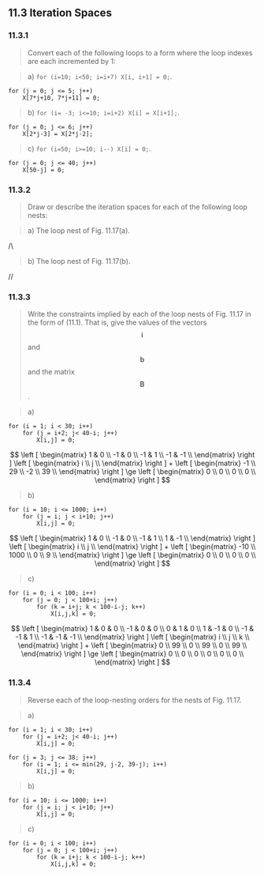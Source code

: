 ## 11.3 Iteration Spaces

### 11.3.1

> Convert each of the following loops to a form where the loop indexes are each incremented by 1:

> a) `for (i=10; i<50; i=i+7) X[i, i+1] = 0;`.

```
for (j = 0; j <= 5; j++)
    X[7*j+10, 7*j+11] = 0;
```

> b) `for (i= -3; i<=10; i=i+2) X[i] = X[i+1];`.

```
for (j = 0; j <= 6; j++)
    X[2*j-3] = X[2*j-2];
```

> c) `for (i=50; i>=10; i--) X[i] = 0;`.

```
for (j = 0; j <= 40; j++)
    X[50-j] = 0;
```

### 11.3.2

> Draw or describe the iteration spaces for each of the following loop nests:

> a) The loop nest of Fig. 11.17(a).

/\

> b) The loop nest of Fig. 11.17(b).

//

### 11.3.3

> Write the constraints implied by each of the loop nests of Fig. 11.17 in the form of (11.1). That is, give the values of the vectors $$\mathbf{i}$$ and $$\mathbf{b}$$ and the matrix $$\mathbf{B}$$.

> a)
```
for (i = 1; i < 30; i++)
    for (j = i+2; j< 40-i; j++)
        X[i,j] = 0;
```

$$
\left [
\begin{matrix}
 1 &  0 \\
-1 &  0 \\
-1 &  1 \\
-1 & -1 \\
\end{matrix}
\right ]
\left [
\begin{matrix}
i \\
j \\
\end{matrix}
\right ]
+
\left [
\begin{matrix}
-1 \\
29 \\
-2 \\
39 \\
\end{matrix}
\right ]
\ge
\left [
\begin{matrix}
0 \\
0 \\
0 \\
0 \\
\end{matrix}
\right ]
$$

> b)
```
for (i = 10; i <= 1000; i++)
    for (j = i; j < i+10; j++)
        X[i,j] = 0;
```

$$
\left [
\begin{matrix}
 1 &  0 \\
-1 &  0 \\
-1 &  1 \\
 1 & -1 \\
\end{matrix}
\right ]
\left [
\begin{matrix}
i \\
j \\
\end{matrix}
\right ]
+
\left [
\begin{matrix}
-10 \\
1000 \\
0 \\
9 \\
\end{matrix}
\right ]
\ge
\left [
\begin{matrix}
0 \\
0 \\
0 \\
0 \\
\end{matrix}
\right ]
$$


> c)
```
for (i = 0; i < 100; i++)
    for (j = 0; j < 100+i; j++)
        for (k = i+j; k < 100-i-j; k++)
            X[i,j,k] = 0;
```

$$
\left [
\begin{matrix}
 1 &  0 &  0 \\
-1 &  0 &  0 \\
 0 &  1 &  0 \\
 1 & -1 &  0 \\
-1 & -1 &  1 \\
-1 & -1 & -1 \\
\end{matrix}
\right ]
\left [
\begin{matrix}
i \\
j \\
k \\
\end{matrix}
\right ]
+
\left [
\begin{matrix}
0 \\
99 \\
0 \\
99 \\
0 \\
99 \\
\end{matrix}
\right ]
\ge
\left [
\begin{matrix}
0 \\
0 \\
0 \\
0 \\
0 \\
0 \\
\end{matrix}
\right ]
$$

### 11.3.4

> Reverse each of the loop-nesting orders for the nests of Fig. 11.17.

> a)
```
for (i = 1; i < 30; i++)
    for (j = i+2; j< 40-i; j++)
        X[i,j] = 0;
```

```
for (j = 3; j <= 38; j++)
    for (i = 1; i <= min(29, j-2, 39-j); i++)
        X[i,j] = 0;
```

> b)
```
for (i = 10; i <= 1000; i++)
    for (j = i; j < i+10; j++)
        X[i,j] = 0;
```


> c)
```
for (i = 0; i < 100; i++)
    for (j = 0; j < 100+i; j++)
        for (k = i+j; k < 100-i-j; k++)
            X[i,j,k] = 0;
```
